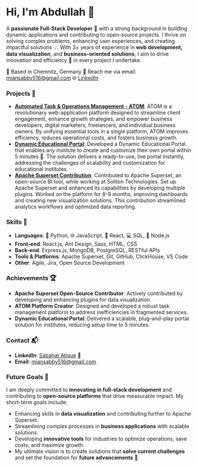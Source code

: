 # Hi, I'm Abdullah 👋
A **passionate Full-Stack Developer** 🚀 with a strong background in building dynamic applications and contributing to open-source projects. I thrive on solving complex problems, enhancing user experiences, and creating impactful solutions 💡. With 3+ years of experience in **web development, data visualization**, and **business-oriented solutions**, I aim to drive innovation and efficiency 🌟 in every project I undertake.

📍 Based in Chemnitz, Germany
💌 Reach me via email: [miansabby516@gmail.com](mailto:miansabby516@gmail.com)
🌐 [LinkedIn](https://www.linkedin.com/in/sabahat-atique-a36bb6153)


### Projects 🚀
- **[Automated Task & Operations Management - ATOM](https://github.com/sabi-hawk/ATOMS)**: ATOM is a revolutionary web-application platform designed to streamline client engagement, enhance growth strategies, and empower business developers, digital marketers, freelancers, and individual business owners. By unifying essential tools in a single platform, ATOM improves efficiency, reduces operational costs, and fosters business growth.
- **[Dynamic Educational Portal](https://github.com/sabi-hawk/dynamic-portal)**: Developed a Dynamic Educational Portal that enables any institute to create and customize their own portal within 5 minutes 🚀.
The solution delivers a ready-to-use, live portal instantly, addressing the challenges of scalability and customization for educational institutes.
- **[Apache Superset Contribution](https://github.com/sabi-hawk/dynamic-portal)**: Contributed to Apache Superset, an open-source BI tool, while working at Soliton Technologies.
Set up Apache Superset and enhanced its capabilities by developing multiple plugins. Worked on the platform for 8-9 months, improving dashboards and creating new visualization solutions.
This contribution streamlined analytics workflows and optimized data reporting.

### Skills 🔧
- **Languages**: 🐍 Python, 🌐 JavaScript, 🧩 React, 💻 SQL, 🌟 Node.js
- **Front-end**: React.js, Ant Design, Sass, HTML, CSS
- **Back-end**: Express.js, MongoDB, PostgreSQL, RESTful APIs
- **Tools & Platforms**: Apache Superset, Git, GitHub, ClickHouse, VS Code
- **Other**: Agile, Jira, Open Source Development

### Achievements 🏆
- **Apache Superset Open-Source Contributor**: Actively contributed by developing and enhancing plugins for data visualization.
- **ATOM Platform Creator**: Designed and developed a robust task management platform to address inefficiencies in fragmented services.
- **Dynamic Educational Portal**: Delivered a scalable, plug-and-play portal solution for institutes, reducing setup time to 5 minutes.

### Contact 📬
- **LinkedIn**: [Sabahat Atique](https://github.com/sabi-hawk) 🔗
- **Email**: [miansabby516@gmail.com](mailto:miansabby516@gmail.com)

### Future Goals 🌟
I am deeply committed to **innovating in full-stack development** and contributing to **open-source platforms** that drive measurable impact. My short-term goals include:

- Enhancing skills in **data visualization** and contributing further to Apache Superset.
- Streamlining complex processes in **business applications** with scalable solutions.
- Developing **innovative tools** for industries to optimize operations, save costs, and maximize growth.
- My ultimate vision is to create solutions that **solve current challenges** and set the foundation for **future advancements** 🚀.
